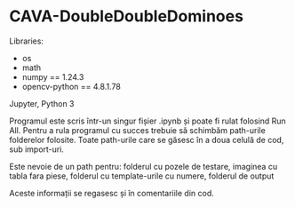 # CAVA-DoubleDoubleDominoes

Libraries:
- os
- math	
- numpy 		== 1.24.3	
- opencv-python 	== 4.8.1.78

Jupyter, Python 3

Programul este scris într-un singur fișier .ipynb și poate fi rulat folosind Run All.
Pentru a rula programul cu succes trebuie să schimbăm path-urile folderelor folosite.
Toate path-urile care  se găsesc în a doua celulă de cod, sub import-uri.

Este nevoie de un path pentru:
	folderul cu pozele de testare,
	imaginea cu tabla fara piese,
	folderul cu template-urile cu numere,
	folderul de output

Aceste informații se regasesc și în comentariile din cod.
